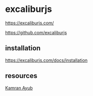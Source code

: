 # excaliburjs

<https://excaliburjs.com/>

<https://github.com/excaliburjs>

## installation

<https://excaliburjs.com/docs/installation>

## resources

[Kamran Ayub](https://kamranicus.com/)
